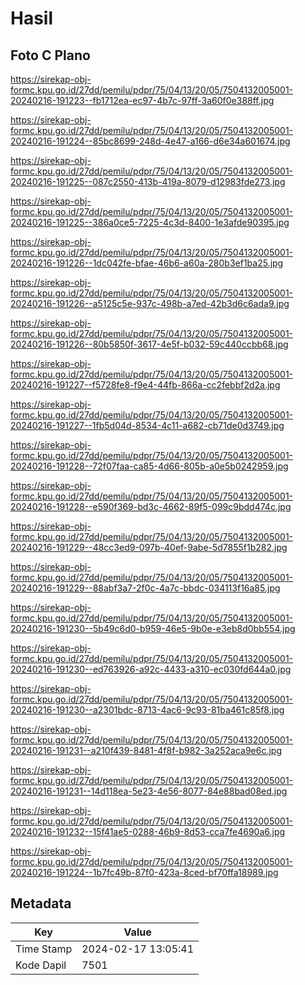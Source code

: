 # Hasil

## Foto C Plano

https://sirekap-obj-formc.kpu.go.id/27dd/pemilu/pdpr/75/04/13/20/05/7504132005001-20240216-191223--fb1712ea-ec97-4b7c-97ff-3a60f0e388ff.jpg

https://sirekap-obj-formc.kpu.go.id/27dd/pemilu/pdpr/75/04/13/20/05/7504132005001-20240216-191224--85bc8699-248d-4e47-a166-d6e34a601674.jpg

https://sirekap-obj-formc.kpu.go.id/27dd/pemilu/pdpr/75/04/13/20/05/7504132005001-20240216-191225--087c2550-413b-419a-8079-d12983fde273.jpg

https://sirekap-obj-formc.kpu.go.id/27dd/pemilu/pdpr/75/04/13/20/05/7504132005001-20240216-191225--386a0ce5-7225-4c3d-8400-1e3afde90395.jpg

https://sirekap-obj-formc.kpu.go.id/27dd/pemilu/pdpr/75/04/13/20/05/7504132005001-20240216-191226--1dc042fe-bfae-46b6-a60a-280b3ef1ba25.jpg

https://sirekap-obj-formc.kpu.go.id/27dd/pemilu/pdpr/75/04/13/20/05/7504132005001-20240216-191226--a5125c5e-937c-498b-a7ed-42b3d6c6ada9.jpg

https://sirekap-obj-formc.kpu.go.id/27dd/pemilu/pdpr/75/04/13/20/05/7504132005001-20240216-191226--80b5850f-3617-4e5f-b032-59c440ccbb68.jpg

https://sirekap-obj-formc.kpu.go.id/27dd/pemilu/pdpr/75/04/13/20/05/7504132005001-20240216-191227--f5728fe8-f9e4-44fb-866a-cc2febbf2d2a.jpg

https://sirekap-obj-formc.kpu.go.id/27dd/pemilu/pdpr/75/04/13/20/05/7504132005001-20240216-191227--1fb5d04d-8534-4c11-a682-cb71de0d3749.jpg

https://sirekap-obj-formc.kpu.go.id/27dd/pemilu/pdpr/75/04/13/20/05/7504132005001-20240216-191228--72f07faa-ca85-4d66-805b-a0e5b0242959.jpg

https://sirekap-obj-formc.kpu.go.id/27dd/pemilu/pdpr/75/04/13/20/05/7504132005001-20240216-191228--e590f369-bd3c-4662-89f5-099c9bdd474c.jpg

https://sirekap-obj-formc.kpu.go.id/27dd/pemilu/pdpr/75/04/13/20/05/7504132005001-20240216-191229--48cc3ed9-097b-40ef-9abe-5d7855f1b282.jpg

https://sirekap-obj-formc.kpu.go.id/27dd/pemilu/pdpr/75/04/13/20/05/7504132005001-20240216-191229--88abf3a7-2f0c-4a7c-bbdc-034113f16a85.jpg

https://sirekap-obj-formc.kpu.go.id/27dd/pemilu/pdpr/75/04/13/20/05/7504132005001-20240216-191230--5b49c6d0-b959-46e5-9b0e-e3eb8d0bb554.jpg

https://sirekap-obj-formc.kpu.go.id/27dd/pemilu/pdpr/75/04/13/20/05/7504132005001-20240216-191230--ed763926-a92c-4433-a310-ec030fd644a0.jpg

https://sirekap-obj-formc.kpu.go.id/27dd/pemilu/pdpr/75/04/13/20/05/7504132005001-20240216-191230--a2301bdc-8713-4ac6-9c93-81ba461c85f8.jpg

https://sirekap-obj-formc.kpu.go.id/27dd/pemilu/pdpr/75/04/13/20/05/7504132005001-20240216-191231--a210f439-8481-4f8f-b982-3a252aca9e6c.jpg

https://sirekap-obj-formc.kpu.go.id/27dd/pemilu/pdpr/75/04/13/20/05/7504132005001-20240216-191231--14d118ea-5e23-4e56-8077-84e88bad08ed.jpg

https://sirekap-obj-formc.kpu.go.id/27dd/pemilu/pdpr/75/04/13/20/05/7504132005001-20240216-191232--15f41ae5-0288-46b9-8d53-cca7fe4690a6.jpg

https://sirekap-obj-formc.kpu.go.id/27dd/pemilu/pdpr/75/04/13/20/05/7504132005001-20240216-191224--1b7fc49b-87f0-423a-8ced-bf70ffa18989.jpg


## Metadata

| Key        | Value               |
| ---------- | ------------------- |
| Time Stamp | 2024-02-17 13:05:41 |
| Kode Dapil | 7501                |



